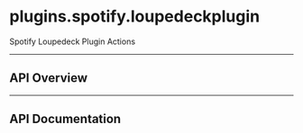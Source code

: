 # plugins.spotify.loupedeckplugin

Spotify Loupedeck Plugin Actions

---

## API Overview

---

## API Documentation

